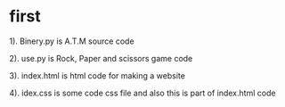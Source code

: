 # first

1). Binery.py is A.T.M source code

2). use.py is Rock, Paper and scissors game code

3). index.html is html code for making a website

4). idex.css is some code css file and also this is part of index.html code

